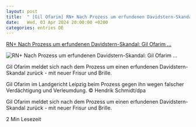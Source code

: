 ```yaml
---
layout: post
title:  " [Gil Ofarim] RN+ Nach Prozess um erfundenen Davidstern-Skandal: Gil Ofarim ..."
date:   Wed, 03 Apr 2024 20:00:00 +0200
categories: entries DE
---
```

[RN+ Nach Prozess um erfundenen Davidstern-Skandal: Gil Ofarim ...](https://www.ruhrnachrichten.de/ueberregionales/nach-prozess-um-erfundenen-davidstern-skandal-gil-ofarim-zurueck-auf-instagram-w864006-2001160505/)

![RN+ Nach Prozess um erfundenen Davidstern-Skandal: Gil Ofarim ...](https://www.ruhrnachrichten.de/wp-content/uploads/2024/04/03/17/630_0900_3659763_urn_newsml_dpa-1312x656.jpg)

Gil Ofarim meldet sich nach dem Prozess um einen erfundenen Davidstern-Skandal zurück - mit neuer Frisur und Brille.

Gil Ofarim im Landgericht Leipzig beim Prozess gegen ihn wegen falscher Verdächtigung und Verleumdung. © Hendrik Schmidt/dpa

Gil Ofarim meldet sich nach dem Prozess um einen erfundenen Davidstern-Skandal zurück - mit neuer Frisur und Brille.

2 Min Lesezeit

